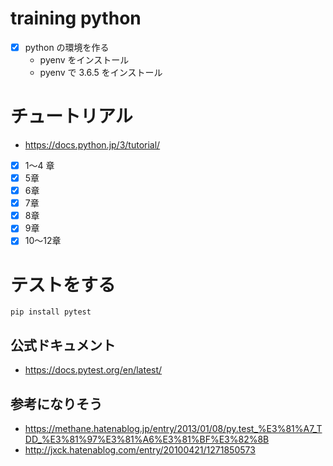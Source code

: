 # training python

- [x] python の環境を作る
  - pyenv をインストール
  - pyenv で 3.6.5 をインストール

# チュートリアル

- https://docs.python.jp/3/tutorial/
- [x] 1〜4 章
- [x] 5章
- [x] 6章
- [x] 7章
- [x] 8章
- [x] 9章
- [x] 10〜12章

# テストをする

```
pip install pytest
```

## 公式ドキュメント

- https://docs.pytest.org/en/latest/

## 参考になりそう

- https://methane.hatenablog.jp/entry/2013/01/08/py.test_%E3%81%A7_TDD_%E3%81%97%E3%81%A6%E3%81%BF%E3%82%8B
- http://jxck.hatenablog.com/entry/20100421/1271850573

